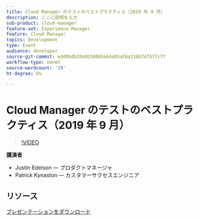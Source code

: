 ```yaml
---
title: Cloud Manager のテストのベストプラクティス（2019 年 9 月）
description: ここに説明を入力
sub-product: cloud-manager
feature-set: Experience Manager
feature: Cloud Manager
topics: Development
type: Event
audience: developer
source-git-commit: edd0bdb28a9b3d065a64a95af6a216b747577c77
workflow-type: tm+mt
source-wordcount: '29'
ht-degree: 6%

---
```


# Cloud Manager のテストのベストプラクティス（2019 年 9 月）

>[!VIDEO](https://video.tv.adobe.com/v/329028/?quality=9&learn=on)

**講演者**

* Justin Edelson — プロダクトマネージャ
* Patrick Kynaston — カスタマーサクセスエンジニア

## リソース

[プレゼンテーションをダウンロード](./assets/CloudManagerWebinarSeptember2019.pdf)